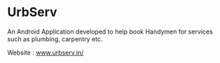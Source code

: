 # UrbServ


An Android Application developed to help book Handymen for services such as plumbing, carpentry etc.

Website : www.urbserv.in/

